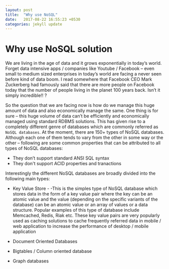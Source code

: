 ```yaml
---
layout: post
title:  "Why use NoSQL"
date:   2017-08-22 16:55:23 +0530
categories: jekyll update
---
```


# Why use NoSQL solution

We are living in the age of data and it grows exponentially
in today’s world. Forget data intensive apps / companies like Youtube /
Facebook – even small to medium sized enterprises in today’s world are facing a
never seen before kind of data boom. I read somewhere that Facebook CEO Mark
Zuckerberg had famously said that there are more people on Facebook today that
the number of people living in the planet 100 years back. Isn’t it simply
incredible!! ?

So the question that we are facing now is how do
we manage this huge amount of data and also economically manage the same. One
thing is for sure – this huge volume of data can’t be efficiently and
economically managed using standard RDBMS solutions. This has given rise to a
completely different genre of databases which are commonly referred as `NoSQL databases`. At the moment, there
are 150+ types of NoSQL databases. Although each one of them tends to vary from
the other in some way or the other – following are some common properties that
can be attributed to all types of NoSQL databases:
* They don’t support standard ANSI SQL syntax
* They don't support ACID properties and tranactions

Interestingly the different NoSQL databases are broadly divided into the following main types:
* Key Value Store - -This is the simples type of NoSQL database which stores data in the form of a
key value pair where the key can be an atomic value and the value (depending on
the specific variants of the database) can be an atomic value or an array of
values or a data structure. Popular examples of this type of database include
Memcached, Redis, Riak etc. These key value pairs are very popularly used as
caching solutions to cache frequently referred data in mobile / web application
to increase the performance of desktop / mobile application

* Document Oriented Databases
* Bigtables / Column oriented database
* Graph databases
